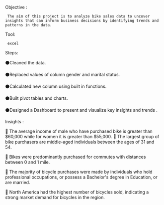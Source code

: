 Objective :

     The aim of this project is to analyze bike sales data to uncover insights that can inform business decisions by identifying trends and patterns in the data.

Tool:

     excel

Steps:

⚫Cleaned the data.

⚫Replaced values of column gender and marital status.

⚫Calculated new column using built in functions.

⚫Built pivot tables and charts.

⚫Designed a Dashboard to present and visualize key insights and trends .

Insights :

📍 The average income of male who have purchased bike is greater than $60,000 while for women it is greater than $55,000.
📍 The largest group of bike purchasers are middle-aged individuals between the ages of 31 and 54.

📍 Bikes were predominantly purchased for commutes with distances between 0 and 1 mile.

📍 The majority of bicycle purchases were made by individuals who hold professional occupations, or possess a Bachelor's degree in Education, or are married.

📍 North America had the highest number of bicycles sold, indicating a strong market demand for bicycles in the region.
